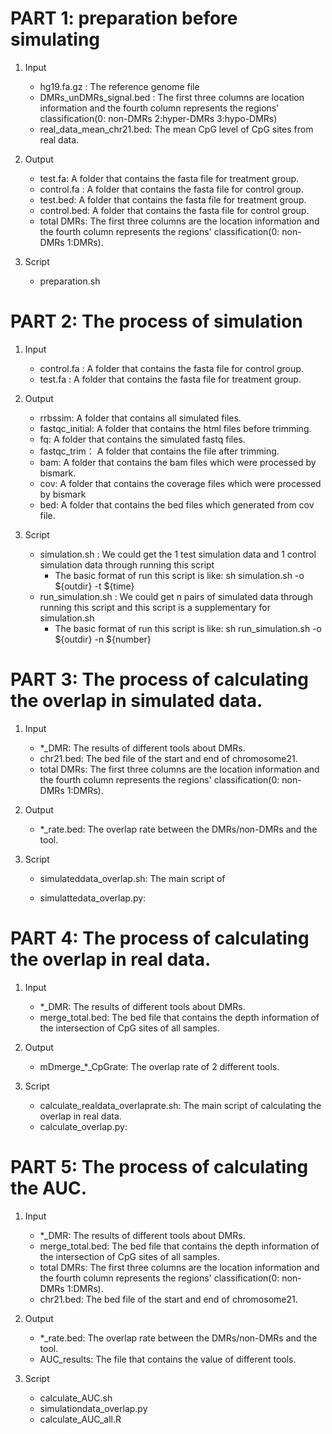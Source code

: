 #  PART 1:  preparation before simulating

1. Input
   - hg19.fa.gz : The reference genome file
   - DMRs_unDMRs_signal.bed : The first three columns are location information and the fourth column represents the regions' classification(0: non-DMRs 2:hyper-DMRs 3:hypo-DMRs)
   - real_data_mean_chr21.bed: The mean CpG level of CpG sites from real data.

2. Output
   -  test.fa: A folder that contains the fasta file for treatment group.
   -  control.fa : A folder that contains the fasta file for control group.
   -  test.bed: A folder that contains the fasta file for treatment group.
   -  control.bed: A folder that contains the fasta file for control group.
   -  total DMRs: The first three columns are the location information and the fourth column represents the regions' classification(0: non-DMRs 1:DMRs).
3. Script
   - preparation.sh

# PART 2: The process of simulation

1. Input
   - control.fa : A folder that contains the fasta file for control group.
   - test.fa : A folder that contains the fasta file for treatment group.

2. Output
   -  rrbssim: A folder that contains all simulated files.
   -  fastqc_initial:  A folder that contains the html files before trimming.
   -  fq:  A folder that contains the simulated fastq files.
   -  fastqc_trim： A folder that contains the file after trimming.
   -  bam:  A folder that contains the bam files which were processed by bismark.
   -  cov:  A folder that contains the coverage files which were processed by bismark
   -  bed:   A folder that contains the bed files which generated from cov file. 
3. Script
   - simulation.sh : We could get the 1 test simulation data and 1 control simulation data through running this script
     - The basic format of run this script is like: sh simulation.sh -o ${outdir} -t ${time}
   - run_simulation.sh : We could get n pairs of simulated data through running this script and this script is a supplementary for simulation.sh
     - The basic format of run this script is like: sh run_simulation.sh -o ${outdir} -n ${number}

#  PART 3: The process of calculating the overlap in simulated data.

1. Input

   - *_DMR: The results of different tools about DMRs.
   - chr21.bed: The bed file of the start and end of chromosome21.
   - total DMRs: The first three columns are the location information and the fourth column represents the regions' classification(0: non-DMRs 1:DMRs).

2. Output

   -  *_rate.bed: The overlap rate between the DMRs/non-DMRs and the tool.

3. Script

   - simulateddata_overlap.sh: The main script of 

     

   - simulattedata_overlap.py: 



# PART 4: The process of calculating the overlap in real data.

1. Input
   - *_DMR: The results of different tools about DMRs.
   - merge_total.bed: The bed file that contains the depth information of the intersection of CpG sites of all samples.

2. Output
   -  mDmerge\_*_CpGrate: The overlap rate of  2 different tools.
3. Script
   - calculate_realdata_overlaprate.sh: The main script of calculating the overlap in real data.
   - calculate_overlap.py: 



# PART 5: The process of calculating  the AUC.

1. Input
   - *_DMR: The results of different tools about DMRs.
   - merge_total.bed: The bed file that contains the depth information of the intersection of CpG sites of all samples.
   - total DMRs: The first three columns are the location information and the fourth column represents the regions' classification(0: non-DMRs 1:DMRs).
   - chr21.bed: The bed file of the start and end of chromosome21.

2. Output
   -  *_rate.bed: The overlap rate between the DMRs/non-DMRs and the tool.
   -  AUC_results: The file that contains the value of different tools.
3. Script
   - calculate_AUC.sh
   - simulationdata_overlap.py
   - calculate_AUC_all.R
